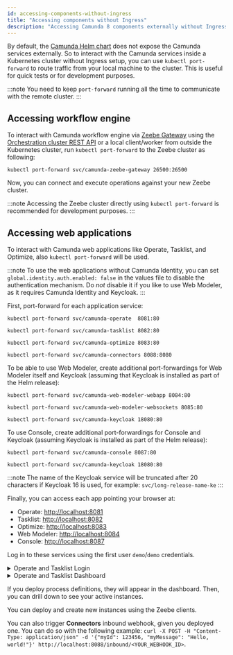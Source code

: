 ```yaml
---
id: accessing-components-without-ingress
title: "Accessing components without Ingress"
description: "Accessing Camunda 8 components externally without Ingress"
---
```


By default, the [Camunda Helm chart](/self-managed/setup/install.md) does not expose the Camunda services externally. So to interact with the Camunda services inside a Kubernetes cluster without Ingress setup, you can use `kubectl port-forward` to route traffic from your local machine to the cluster. This is useful for quick tests or for development purposes.

:::note
You need to keep `port-forward` running all the time to communicate with the remote cluster.
:::

## Accessing workflow engine

To interact with Camunda workflow engine via [Zeebe Gateway](/self-managed/zeebe-deployment/configuration/gateway.md) using the [Orchestration cluster REST API](/apis-tools/orchestration-cluster-api-rest/orchestration-cluster-api-rest-overview.md) or a local client/worker from outside the Kubernetes cluster, run `kubectl port-forward` to the Zeebe cluster as following:

```
kubectl port-forward svc/camunda-zeebe-gateway 26500:26500
```

Now, you can connect and execute operations against your new Zeebe cluster.

:::note
Accessing the Zeebe cluster directly using `kubectl port-forward` is recommended for development purposes.
:::

## Accessing web applications

To interact with Camunda web applications like Operate, Tasklist, and Optimize, also `kubectl port-forward` will be used.

:::note
To use the web applications without Camunda Identity, you can set `global.identity.auth.enabled: false` in the values file to disable the authentication mechanism.
Do _not_ disable it if you like to use Web Modeler, as it requires Camunda Identity and Keycloak.
:::

First, port-forward for each application service:

```
kubectl port-forward svc/camunda-operate  8081:80

kubectl port-forward svc/camunda-tasklist 8082:80

kubectl port-forward svc/camunda-optimize 8083:80

kubectl port-forward svc/camunda-connectors 8088:8080

```

To be able to use Web Modeler, create additional port-forwardings for Web Modeler itself and Keycloak (assuming that Keycloak is installed as part of the Helm release):

```
kubectl port-forward svc/camunda-web-modeler-webapp 8084:80

kubectl port-forward svc/camunda-web-modeler-websockets 8085:80

kubectl port-forward svc/camunda-keycloak 18080:80
```

To use Console, create additional port-forwardings for Console and Keycloak (assuming Keycloak is installed as part of the Helm release):

```
kubectl port-forward svc/camunda-console 8087:80

kubectl port-forward svc/camunda-keycloak 18080:80
```

:::note
The name of the Keycloak service will be truncated after 20 characters if Keycloak 16 is used, for example: `svc/long-release-name-ke`
:::

Finally, you can access each app pointing your browser at:

- Operate: [http://localhost:8081](http://localhost:8081)
- Tasklist: [http://localhost:8082](http://localhost:8082)
- Optimize: [http://localhost:8083](http://localhost:8083)
- Web Modeler: [http://localhost:8084](http://localhost:8084)
- Console: [http://localhost:8087](http://localhost:8087)

Log in to these services using the first user `demo`/`demo` credentials.

<details>
  <summary>Operate and Tasklist Login</summary>
  <div>
    <img alt="operate and tasklist login" src={require('../../setup/assets/operate-tasklist-login.png').default}/>
  </div>
</details>
<details>
  <summary>Operate and Tasklist Dashboard</summary>
  <div>
    <img alt="operate and tasklist dashboard" src={require('../../setup/assets/operate-tasklist-dashboard.png').default}/>
  </div>
</details>

If you deploy process definitions, they will appear in the dashboard. Then, you can drill down to see your active instances.

You can deploy and create new instances using the Zeebe clients.

You can also trigger **Connectors** inbound webhook, given you deployed one.
You can do so with the following example: `curl -X POST -H "Content-Type: application/json" -d '{"myId": 123456, "myMessage": "Hello, world!"}' http://localhost:8088/inbound/<YOUR_WEBHOOK_ID>`.
